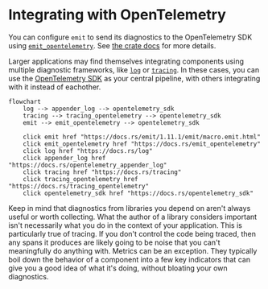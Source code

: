 # Integrating with OpenTelemetry

You can configure `emit` to send its diagnostics to the OpenTelemetry SDK using [`emit_opentelemetry`](https://docs.rs/emit_opentelemetry). See [the crate docs](https://docs.rs/emit_opentelemetry) for more details.

Larger applications may find themselves integrating components using multiple diagnostic frameworks, like [`log`](https://docs.rs/log/latest/log/) or [`tracing`](https://docs.rs/tracing/latest/tracing/). In these cases, you can use the [OpenTelemetry SDK](https://github.com/open-telemetry/opentelemetry-rust) as your central pipeline, with others integrating with it instead of eachother.

```mermaid
flowchart
    log --> appender_log --> opentelemetry_sdk
    tracing --> tracing_opentelemetry --> opentelemetry_sdk
    emit --> emit_opentelemetry --> opentelemetry_sdk

    click emit href "https://docs.rs/emit/1.11.1/emit/macro.emit.html"
    click emit_opentelemetry href "https://docs.rs/emit_opentelemetry"
    click log href "https://docs.rs/log"
    click appender_log href "https://docs.rs/opentelemetry_appender_log"
    click tracing href "https://docs.rs/tracing"
    click tracing_opentelemetry href "https://docs.rs/tracing_opentelemetry"
    click opentelemetry_sdk href "https://docs.rs/opentelemetry_sdk"
```

Keep in mind that diagnostics from libraries you depend on aren't always useful or worth collecting. What the author of a library considers important isn't necessarily what you do in the context of your application. This is particularly true of tracing. If you don't control the code being traced, then any spans it produces are likely going to be noise that you can't meaningfully do anything with. Metrics can be an exception. They typically boil down the behavior of a component into a few key indicators that can give you a good idea of what it's doing, without bloating your own diagnostics.
